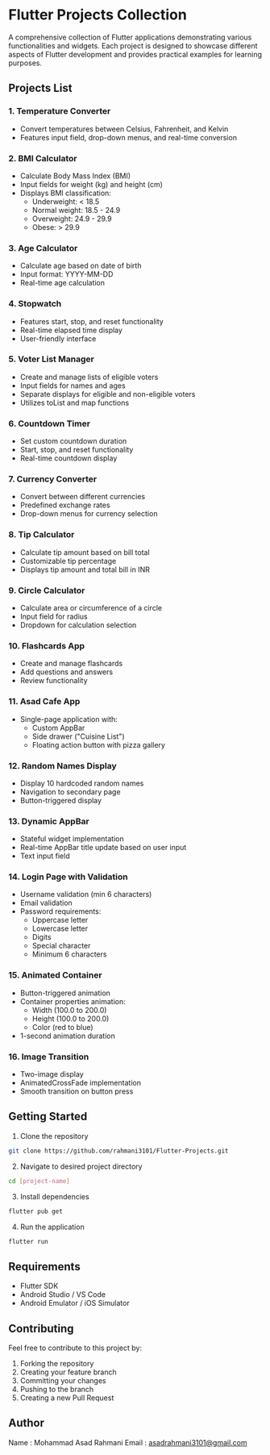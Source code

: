 # Flutter Projects Collection

A comprehensive collection of Flutter applications demonstrating various functionalities and widgets. Each project is designed to showcase different aspects of Flutter development and provides practical examples for learning purposes.

## Projects List

### 1. Temperature Converter
- Convert temperatures between Celsius, Fahrenheit, and Kelvin
- Features input field, drop-down menus, and real-time conversion

### 2. BMI Calculator
- Calculate Body Mass Index (BMI)
- Input fields for weight (kg) and height (cm)
- Displays BMI classification:
  - Underweight: < 18.5
  - Normal weight: 18.5 - 24.9
  - Overweight: 24.9 - 29.9
  - Obese: > 29.9

### 3. Age Calculator
- Calculate age based on date of birth
- Input format: YYYY-MM-DD
- Real-time age calculation

### 4. Stopwatch
- Features start, stop, and reset functionality
- Real-time elapsed time display
- User-friendly interface

### 5. Voter List Manager
- Create and manage lists of eligible voters
- Input fields for names and ages
- Separate displays for eligible and non-eligible voters
- Utilizes toList and map functions

### 6. Countdown Timer
- Set custom countdown duration
- Start, stop, and reset functionality
- Real-time countdown display

### 7. Currency Converter
- Convert between different currencies
- Predefined exchange rates
- Drop-down menus for currency selection

### 8. Tip Calculator
- Calculate tip amount based on bill total
- Customizable tip percentage
- Displays tip amount and total bill in INR

### 9. Circle Calculator
- Calculate area or circumference of a circle
- Input field for radius
- Dropdown for calculation selection

### 10. Flashcards App
- Create and manage flashcards
- Add questions and answers
- Review functionality

### 11. Asad Cafe App
- Single-page application with:
  - Custom AppBar
  - Side drawer ("Cuisine List")
  - Floating action button with pizza gallery

### 12. Random Names Display
- Display 10 hardcoded random names
- Navigation to secondary page
- Button-triggered display

### 13. Dynamic AppBar
- Stateful widget implementation
- Real-time AppBar title update based on user input
- Text input field

### 14. Login Page with Validation
- Username validation (min 6 characters)
- Email validation
- Password requirements:
  - Uppercase letter
  - Lowercase letter
  - Digits
  - Special character
  - Minimum 6 characters

### 15. Animated Container
- Button-triggered animation
- Container properties animation:
  - Width (100.0 to 200.0)
  - Height (100.0 to 200.0)
  - Color (red to blue)
- 1-second animation duration

### 16. Image Transition
- Two-image display
- AnimatedCrossFade implementation
- Smooth transition on button press

## Getting Started

1. Clone the repository
```bash
git clone https://github.com/rahmani3101/Flutter-Projects.git
```

2. Navigate to desired project directory
```bash
cd [project-name]
```

3. Install dependencies
```bash
flutter pub get
```

4. Run the application
```bash
flutter run
```

## Requirements

- Flutter SDK
- Android Studio / VS Code
- Android Emulator / iOS Simulator

## Contributing

Feel free to contribute to this project by:
1. Forking the repository
2. Creating your feature branch
3. Committing your changes
4. Pushing to the branch
5. Creating a new Pull Request

## Author

Name : Mohammad Asad Rahmani
Email : asadrahmani3101@gmail.com
